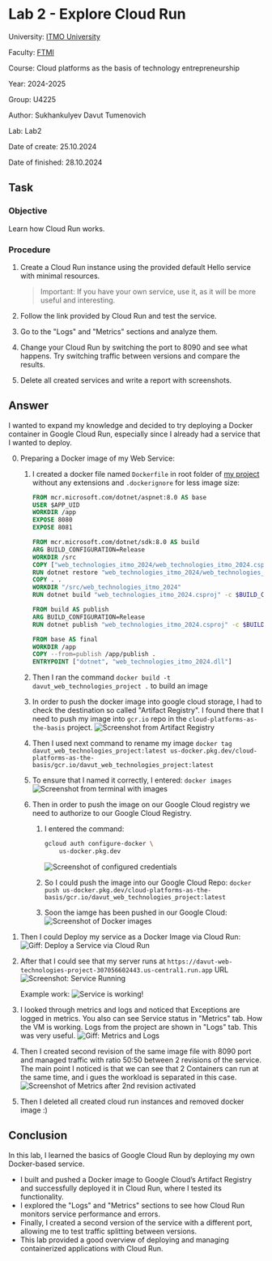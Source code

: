 # Lab 2 - Explore Cloud Run

University: [ITMO University](https://itmo.ru)

Faculty: [FTMI](https://ftmi.itmo.ru)

Course: Cloud platforms as the basis of technology entrepreneurship

Year: 2024-2025

Group: U4225

Author: Sukhankulyev Davut Tumenovich

Lab: Lab2

Date of create: 25.10.2024

Date of finished: 28.10.2024

## Task

### Objective
Learn how Cloud Run works.

### Procedure

1. Create a Cloud Run instance using the provided default Hello service with minimal resources. 

    > Important: If you have your own service, use it, as it will be more useful and interesting.

2. Follow the link provided by Cloud Run and test the service.

3. Go to the "Logs" and "Metrics" sections and analyze them.

4. Change your Cloud Run by switching the port to 8090 and see what happens. Try switching traffic between versions and compare the results.

5. Delete all created services and write a report with screenshots.

## Answer

I wanted to expand my knowledge and decided to try deploying a Docker container in Google Cloud Run, especially since I already had a service that I wanted to deploy.

0. Preparing a Docker image of my Web Service:

    1. I created a docker file named `Dockerfile` in root folder of [my project](https://github.com/DavutSukhankuliev/web_technologies_itmo_2024/tree/test/cloud-run-docker-feature) without any extensions and `.dockerignore` for less image size:

        ```dockerfile
        FROM mcr.microsoft.com/dotnet/aspnet:8.0 AS base
        USER $APP_UID
        WORKDIR /app
        EXPOSE 8080
        EXPOSE 8081

        FROM mcr.microsoft.com/dotnet/sdk:8.0 AS build
        ARG BUILD_CONFIGURATION=Release
        WORKDIR /src
        COPY ["web_technologies_itmo_2024/web_technologies_itmo_2024.csproj", "web_technologies_itmo_2024/"]
        RUN dotnet restore "web_technologies_itmo_2024/web_technologies_itmo_2024.csproj"
        COPY . .
        WORKDIR "/src/web_technologies_itmo_2024"
        RUN dotnet build "web_technologies_itmo_2024.csproj" -c $BUILD_CONFIGURATION -o /app/build

        FROM build AS publish
        ARG BUILD_CONFIGURATION=Release
        RUN dotnet publish "web_technologies_itmo_2024.csproj" -c $BUILD_CONFIGURATION -o /app/publish /p:UseAppHost=false

        FROM base AS final
        WORKDIR /app
        COPY --from=publish /app/publish .
        ENTRYPOINT ["dotnet", "web_technologies_itmo_2024.dll"]
        ```

    2. Then I ran the command `docker build -t davut_web_technologies_project .` to build an image

    3. In order to push the docker image into google cloud storage, I had to check the destination so called "Artifact Registry". I found there that I need to push my image into `gcr.io` repo in the `cloud-platforms-as-the-basis` project.
    ![Screenshot from Artifact Registry](../media/lab2/0_1_DockerDestinationToPush.png)

    4. Then I used next command to rename my image `docker tag davut_web_technologies_project:latest us-docker.pkg.dev/cloud-platforms-as-the-basis/gcr.io/davut_web_technologies_project:latest`

    5. To ensure that I named it correctly, I entered: `docker images`
    ![Screenshot from terminal with images](../media/lab2/0_2_DockerCheckRepo.png)

    6. Then in order to push the image on our Google Cloud registry we need to authorize to our Google Cloud Registry. 

        1. I entered the command:
            ```bash
            gcloud auth configure-docker \
                us-docker.pkg.dev
            ```
            ![Screenshot of configured credentials](../media/lab2/0_3_GCloudCredentialsAdded.png)

        2. So I could push the image into our Google Cloud Repo: `docker push us-docker.pkg.dev/cloud-platforms-as-the-basis/gcr.io/davut_web_technologies_project:latest `

        3. Soon the iamge has been pushed in our Google Cloud:
            ![Screenshot of Docker images](../media/lab2/0_4_DockerImagesPushed.png) 

1. Then I could Deploy my service as a Docker Image via Cloud Run:
![Giff: Deploy a Service via Cloud Run](../media/lab2/1_DeployDockerImageInCloudRun.gif)

2. After that I could see that my server runs at `https://davut-web-technologies-project-307056602443.us-central1.run.app` URL
![Screenshot: Service Running](../media/lab2/2_1_DeployedService.png)
    
    Example work:
    ![Service is working!](../media/lab2/3_1_ServiceMetricsAndLogs.gif)    

3. I looked through metrics and logs and noticed that Exceptions are logged in metrics. You also can see Service status in "Metrics" tab. How the VM is working. Logs from the project are shown in "Logs" tab. This was very useful.
![Giff: Metrics and Logs](../media/lab2/2_2_ExampleWorkOfService.png)

4. Then I created second revision of the same image file with 8090 port and managed traffic with ratio 50:50 between 2 revisions of the service. The main point I noticed is that we can see that 2 Containers can run at the same time, and i gues the workload is separated in this case.
![Screenshot of Metrics after 2nd revision activated](../media/lab2/4_1_MetricsTwoRevisions.png)

5. Then I deleted all created cloud run instances and removed docker image :)

## Conclusion
In this lab, I learned the basics of Google Cloud Run by deploying my own Docker-based service.
- I built and pushed a Docker image to Google Cloud’s Artifact Registry and successfully deployed it in Cloud Run, where I tested its functionality.
- I explored the "Logs" and "Metrics" sections to see how Cloud Run monitors service performance and errors.
- Finally, I created a second version of the service with a different port, allowing me to test traffic splitting between versions.
- This lab provided a good overview of deploying and managing containerized applications with Cloud Run.